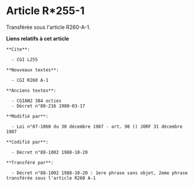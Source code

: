 # Article R*255-1

Transférée sous l'article R260-A-1.

**Liens relatifs à cet article**

	**Cite**:

	  - CGI L255

	**Nouveaux textes**:

	  - CGI R260 A-1

	**Anciens textes**:

	  - CGIAN2 384 octies
	  - Décret n°80-216 1980-03-17

	**Modifié par**:

	  - Loi n°87-1060 du 30 décembre 1987 - art. 98 () JORF 31 décembre 1987

	**Codifié par**:

	  - Décret n°88-1002 1988-10-20

	**Transféré par**:

	  - Décret n°88-1002 1988-10-20 : 1ere phrase sans objet, 2eme phrase transférée sous l'article R260 A-1
